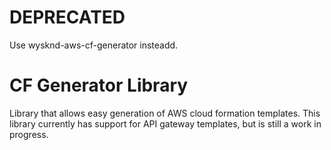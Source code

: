 # DEPRECATED

Use wysknd-aws-cf-generator insteadd.

# CF Generator Library

Library that allows easy generation of AWS cloud formation templates. This library currently has support for API gateway templates, but is still a work in progress.
